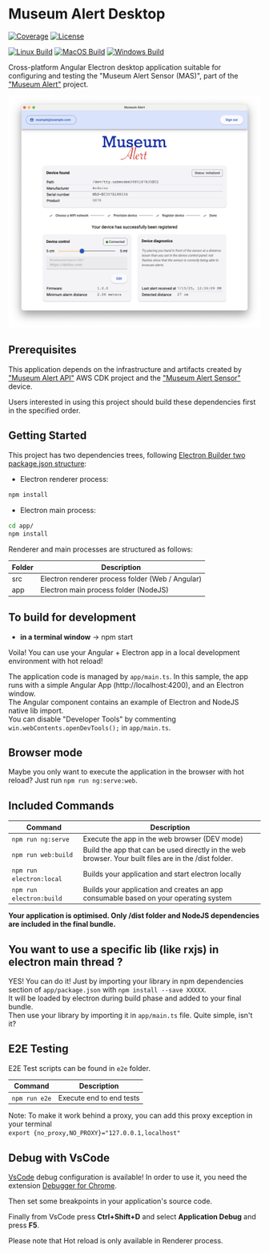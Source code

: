 # Museum Alert Desktop

[![Coverage](https://img.shields.io/endpoint?url=https://gist.githubusercontent.com/humana-fragilitas/14e2adb30d420562b0ed2a91591eed8e/raw/coverage-badge.json)](https://github.com/humana-fragilitas/museum-alert-desktop/actions/workflows/ci.yml)
[![License][license-badge]](LICENSE.md)

[![Linux Build][linux-build-badge]][linux-build]
[![MacOS Build][macos-build-badge]][macos-build]
[![Windows Build][windows-build-badge]][windows-build]

Cross-platform Angular Electron desktop application suitable for configuring and testing the "Museum Alert Sensor (MAS)", part of the ["Museum Alert"](https://github.com/humana-fragilitas/museum-alert) project.

![alt text](./docs/images/museum_alert_desktop_app.png "Museum Alert Desktop App Screenshot")
## Prerequisites

This application depends on the infrastructure and artifacts created by ["Museum Alert API"](https://github.com/humana-fragilitas/museum-alert) AWS CDK project and the ["Museum Alert Sensor"](https://github.com/humana-fragilitas/museum-alert-sketch) device.

Users interested in using this project should build these dependencies first in the specified order.

## Getting Started

This project has two dependencies trees, following [Electron Builder two package.json structure](https://www.electron.build/tutorials/two-package-structure):

- Electron renderer process:

``` bash
npm install
```

- Electron main process:

``` bash
cd app/
npm install
```

Renderer and main processes are structured as follows:

| Folder | Description                                      |
|--------|--------------------------------------------------|
| src    | Electron renderer process folder (Web / Angular) |
| app    | Electron main process folder (NodeJS)            |

## To build for development

- **in a terminal window** -> npm start

Voila! You can use your Angular + Electron app in a local development environment with hot reload!

The application code is managed by `app/main.ts`. In this sample, the app runs with a simple Angular App (http://localhost:4200), and an Electron window. \
The Angular component contains an example of Electron and NodeJS native lib import. \
You can disable "Developer Tools" by commenting `win.webContents.openDevTools();` in `app/main.ts`.

## Browser mode

Maybe you only want to execute the application in the browser with hot reload? Just run `npm run ng:serve:web`.

## Included Commands

| Command                  | Description                                                                                           |
|--------------------------|-------------------------------------------------------------------------------------------------------|
| `npm run ng:serve`       | Execute the app in the web browser (DEV mode)                                                         |
| `npm run web:build`      | Build the app that can be used directly in the web browser. Your built files are in the /dist folder. |
| `npm run electron:local` | Builds your application and start electron locally                                                    |
| `npm run electron:build` | Builds your application and creates an app consumable based on your operating system                  |

**Your application is optimised. Only /dist folder and NodeJS dependencies are included in the final bundle.**

## You want to use a specific lib (like rxjs) in electron main thread ?

YES! You can do it! Just by importing your library in npm dependencies section of `app/package.json` with `npm install --save XXXXX`. \
It will be loaded by electron during build phase and added to your final bundle. \
Then use your library by importing it in `app/main.ts` file. Quite simple, isn't it?

## E2E Testing

E2E Test scripts can be found in `e2e` folder.

| Command       | Description               |
|---------------|---------------------------|
| `npm run e2e` | Execute end to end tests  |

Note: To make it work behind a proxy, you can add this proxy exception in your terminal  
`export {no_proxy,NO_PROXY}="127.0.0.1,localhost"`

## Debug with VsCode

[VsCode](https://code.visualstudio.com/) debug configuration is available! In order to use it, you need the extension [Debugger for Chrome](https://marketplace.visualstudio.com/items?itemName=msjsdiag.debugger-for-chrome).

Then set some breakpoints in your application's source code.

Finally from VsCode press **Ctrl+Shift+D** and select **Application Debug** and press **F5**.

Please note that Hot reload is only available in Renderer process.

[license-badge]: https://img.shields.io/badge/license-MIT-blue.svg
[license]: https://github.com/humana-fragilitas/museum-alert-desktop/blob/main/LICENSE.md

[linux-build-badge]: https://github.com/humana-fragilitas/museum-alert-desktop/actions/workflows/linux-build.yml/badge.svg
[linux-build]: https://github.com/humana-fragilitas/museum-alert-desktop/actions/workflows/linux-build.yml
[macos-build-badge]: https://github.com/humana-fragilitas/museum-alert-desktop/actions/workflows/macos-build.yml/badge.svg
[macos-build]: https://github.com/humana-fragilitas/museum-alert-desktop/actions/workflows/macos-build.yml
[windows-build-badge]: https://github.com/humana-fragilitas/museum-alert-desktop/actions/workflows/windows-build.yml/badge.svg
[windows-build]: https://github.com/humana-fragilitas/museum-alert-desktop/actions/workflows/windows-build.yml

